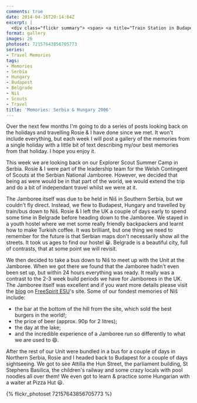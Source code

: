 ```yaml
---
comments: true
date: 2014-04-16T20:14:04Z
excerpt: |
  <div class="flickr summary"> <span> <a title="Train Station in Budapest" href="//farm3.staticflickr.com/2932/13805433943_28848300f1_b.jpg" class="image cboxElement" rel="gallery0"><img src="//farm3.staticflickr.com/2932/13805433943_28848300f1_q.jpg" alt="Train Station in Budapest"></a> <a title="View on Flickr" href="//www.flickr.com/photos/richard-perry/13805433943/" class="flickrlink"> </a> </span> <span> <a title="Eagle in Belgrade Zoo" href="//farm4.staticflickr.com/3803/13805441393_100d0959d4_b.jpg" class="image cboxElement" rel="gallery0"><img src="//farm4.staticflickr.com/3803/13805441393_100d0959d4_q.jpg" alt="Eagle in Belgrade Zoo"></a> <a title="View on Flickr" href="//www.flickr.com/photos/richard-perry/13805441393/" class="flickrlink"> </a> </span> <span> <a title="Looking out from Belgrade Zoo" href="//farm4.staticflickr.com/3725/13805425175_c6b08c44b2_b.jpg" class="image cboxElement" rel="gallery0"><img src="//farm4.staticflickr.com/3725/13805425175_c6b08c44b2_q.jpg" alt="Looking out from Belgrade Zoo"></a> <a title="View on Flickr" href="//www.flickr.com/photos/richard-perry/13805425175/" class="flickrlink"> </a> </span> <span> <a title="Friends we met in our hostel in Belgrade" href="//farm3.staticflickr.com/2810/13805777864_88f8c36723_b.jpg" class="image cboxElement" rel="gallery0"><img src="//farm3.staticflickr.com/2810/13805777864_88f8c36723_q.jpg" alt="Friends we met in our hostel in Belgrade"></a> <a title="View on Flickr" href="//www.flickr.com/photos/richard-perry/13805777864/" class="flickrlink"> </a> </span> <span> <a title="Church of Saint Sava, Belgrade" href="//farm8.staticflickr.com/7389/13805440025_66e0f8043d_b.jpg" class="image cboxElement" rel="gallery0"><img src="//farm8.staticflickr.com/7389/13805440025_66e0f8043d_q.jpg" alt="Church of Saint Sava, Belgrade"></a> <a title="View on Flickr" href="//www.flickr.com/photos/richard-perry/13805440025/" class="flickrlink"> </a> </span> <span> <a title="Night out in Belgrade" href="//farm4.staticflickr.com/3818/13805468613_457d0aa307_b.jpg" class="image cboxElement" rel="gallery0"><img src="//farm4.staticflickr.com/3818/13805468613_457d0aa307_q.jpg" alt="Night out in Belgrade"></a> <a title="View on Flickr" href="//www.flickr.com/photos/richard-perry/13805468613/" class="flickrlink"> </a> </span> <span> <a title="Serbia &amp; Hungary 2006 - Serbia" href="//farm4.staticflickr.com/3698/13805800144_12029af158_b.jpg" class="image cboxElement" rel="gallery0"><img src="//farm4.staticflickr.com/3698/13805800144_12029af158_q.jpg" alt="Serbia &amp; Hungary 2006 - Serbia"></a> <a title="View on Flickr" href="//www.flickr.com/photos/richard-perry/13805800144/" class="flickrlink"> </a> </span> <span> <a title="Serbia &amp; Hungary 2006 - Serbia" href="//farm3.staticflickr.com/2936/13805487013_22888bbd1c_b.jpg" class="image cboxElement" rel="gallery0"><img src="//farm3.staticflickr.com/2936/13805487013_22888bbd1c_q.jpg" alt="Serbia &amp; Hungary 2006 - Serbia"></a> <a title="View on Flickr" href="//www.flickr.com/photos/richard-perry/13805487013/" class="flickrlink"> </a> </span> </div>
format: gallery
images: 26
photoset: 72157643856705773
series:
- Travel Memories
tags:
- Memories
- Serbia
- Hungary
- Budapest
- Belgrade
- Niš
- Scouts
- Travel
title: 'Memories: Serbia & Hungary 2006'
---
```


Over the next few months I'm going to do a series of posts looking back on the holidays and
travelling Rosie & I have done since we met. It won't include everything, but each week I will post
a gallery of the memories from a single holiday with a little bit of text describing my/our best
memories from that holiday. I hope you enjoy it.

This week we are looking back on our Explorer Scout Summer Camp in Serbia. Rosie & I were part of
the leadership team for the Welsh Contingent of Scouts at the Serbian National Jamboree. However,
we decided that being as were would be in that part of the world, we would extend the trip and do a
bit of independant travel whilst we were at it.

The Jamboree itself was due to be held in Niš in Southern Serbia, but we couldn't fly direct.
Instead, we flew to Budapest, Hungary and travelled by train/bus down to Niš. Rosie & I left the UK
a couple of days early to spend some time in Belgrade before heading down to the Jamboree. We stayed
in a youth hostel where we met some really friendly backpackers and learnt how to make Turkish
coffee. It was brilliant, but one thing we need to remember for the future is that Serbian maps
don't necessarily show all the streets. It took us ages to find our hostel :grinning:. Belgrade is
a beautiful city, full of contrasts, that at some point we will revisit.

We then decided to take a bus down to Niš to meet up with the Unit at the Jamboree. When we got
there we found that the Jamboree hadn't even been set up, but within 24 hours everything was ready.
It really was a contrast to the 2-3 week build periods we have for Jamborees in the UK. The Jamboree
itself was excellent and if you want more details please visit the [blog][sb] on
[FreeSpirit ESU][fs]'s site. Some of our fondest memories of Niš include:

* the bar at the bottom of the hill from the site, which sold the best burgers in the world!;
* the price of beer (approx. 90p for 2 litres);
* the day at the lake;
* and the incredible experience of a Jamboree run so differently to what we are used to :smile:.

After the rest of our Unit were bundled in a bus for a couple of days in Northern Serbia, Rosie and
I headed back to Budapest for a couple of days sightseeing. We got to see Attilla the Hun Street,
the parliament building, St Stephens Basilica, the children's railway and some crazy locals with
pool noodles all over them! We even got to learn & practice some Hungarian with a waiter at Pizza
Hut :smiley:.

{% flickr_photoset 72157643856705773 %}

[sb]: //freespiritesu.org.uk/campdiaries/serbia06/ "Serbia 2006"
[fs]: //freespiritesu.org.uk/ "FreeSpirit ESU"
